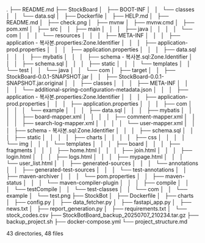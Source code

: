 .
├── README.md
├── StockBoard
│   ├── BOOT-INF
│   │   └── classes
│   │       └── data.sql
│   ├── Dockerfile
│   ├── HELP.md
│   ├── README.md
│   ├── check.png
│   ├── mvnw
│   ├── mvnw.cmd
│   ├── pom.xml
│   ├── src
│   │   ├── main
│   │   │   ├── java
│   │   │   │   └── com
│   │   │   └── resources
│   │   │       ├── META-INF
│   │   │       ├── application - 복사본.properties:Zone.Identifier
│   │   │       ├── application-prod.properties
│   │   │       ├── application.properties
│   │   │       ├── data.sql
│   │   │       ├── mybatis
│   │   │       ├── schema - 복사본.sql:Zone.Identifier
│   │   │       ├── schema.sql
│   │   │       ├── static
│   │   │       └── templates
│   │   └── test
│   │       └── java
│   │           └── com
│   ├── target
│   │   ├── StockBoard-0.0.1-SNAPSHOT.jar
│   │   ├── StockBoard-0.0.1-SNAPSHOT.jar.original
│   │   ├── classes
│   │   │   ├── META-INF
│   │   │   │   └── additional-spring-configuration-metadata.json
│   │   │   ├── application - 복사본.properties:Zone.Identifier
│   │   │   ├── application-prod.properties
│   │   │   ├── application.properties
│   │   │   ├── com
│   │   │   │   └── example
│   │   │   ├── data.sql
│   │   │   ├── mybatis
│   │   │   │   ├── board-mapper.xml
│   │   │   │   ├── comment-mapper.xml
│   │   │   │   ├── search-log-mapper.xml
│   │   │   │   └── user-mapper.xml
│   │   │   ├── schema - 복사본.sql:Zone.Identifier
│   │   │   ├── schema.sql
│   │   │   ├── static
│   │   │   │   ├── charts
│   │   │   │   ├── css
│   │   │   │   └── img
│   │   │   └── templates
│   │   │       ├── board
│   │   │       ├── fragments
│   │   │       ├── home.html
│   │   │       ├── join.html
│   │   │       ├── login.html
│   │   │       ├── logs.html
│   │   │       ├── mypage.html
│   │   │       └── user_list.html
│   │   ├── generated-sources
│   │   │   └── annotations
│   │   ├── generated-test-sources
│   │   │   └── test-annotations
│   │   ├── maven-archiver
│   │   │   └── pom.properties
│   │   ├── maven-status
│   │   │   └── maven-compiler-plugin
│   │   │       ├── compile
│   │   │       └── testCompile
│   │   └── test-classes
│   │       └── com
│   │           └── example
│   └── test.png
├── StockBot
│   ├── Dockerfile
│   ├── charts
│   ├── config.py
│   ├── data_fetcher.py
│   ├── fastapi_app.py
│   ├── news.txt
│   ├── report_generation.py
│   ├── requirements.txt
│   └── stock_codes.csv
├── StockBotBoard_backup_20250707_210234.tar.gz
├── backup_project.sh
├── docker-compose.yml
└── project_structure.md

43 directories, 48 files
